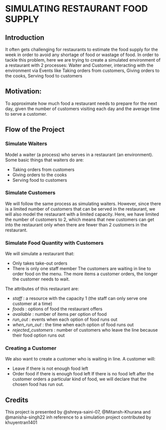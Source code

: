 # SIMULATING RESTAURANT FOOD SUPPLY

## Introduction
It often gets challenging for restaurants to estimate the food supply for the week in order to avoid any shortage of food or wastage of food. In order to tackle this problem, here we are trying to create a simulated environment of a restaurant with 2 processes: Waiter and Customer, interacting with the environment via Events like Taking orders from customers, Giving orders to the cooks, Serving food to customers 

## Motivation:
To approximate how much food a restaurant needs to prepare for the next day, given the number of customers visiting each day and the average time to serve a customer.

## Flow of the Project
### Simulate Waiters
Model a waiter (a process) who serves in a restaurant (an environment). Some basic things that waiters do are:
- Taking orders from customers
- Giving orders to the cooks
- Serving food to customers

### Simulate Customers
We will follow the same process as simulating waiters. However, since there is a limited number of customers that can be served in the restaurant, we will also model the restaurant with a limited capacity. Here, we have limited the number of customers to 2, which means that new customers can get into the restaurant only when there are fewer than 2 customers in the restaurant.

### Simulate Food Quantity with Customers
We will simulate a restaurant that:
- Only takes take-out orders
- There is only one staff member
The customers are waiting in line to order food on the menu. The more items a customer orders, the longer the customer needs to wait.

The attributes of this restaurant are:
- *staff* : a resource with the capacity 1 (the staff can only serve one customer at a time)
- *foods* : options of food the restaurant offers
- *available* : number of items per option of food
- *run_out* : events when each option of food runs out
- *when_run_out* : the time when each option of food runs out
- *rejected_customers* : number of customers who leave the line because their food option runs out

### Creating a Customer
We also want to create a customer who is waiting in line. A customer will:
- Leave if there is not enough food left
- Order food if there is enough food left
If there is no food left after the customer orders a particular kind of food, we will declare that the chosen food has run out.

## Credits
This project is presented by @shreya-saini-07, @Mitansh-Khurana and @manisha-singh22 inh reference to a simulation project contributed by khuyentran1401
